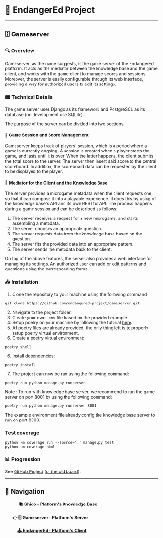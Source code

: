 # 🌱 EndangerEd Project

---

## 🗄️ Gameserver

### 🔍 Overview
Gameserver, as the name suggests, is the game server of the EndangerEd platform. It acts as the mediator between
the knowledge base and the game client, and works with the game client to manage scores and sessions. Moreover, 
the server is easily configurable through its web interface, providing a way for authorized users to edit its settings.

### 📟 Technical Details
The game server uses Django as its framework and PostgreSQL as its database (on development use SQLite).

The purpose of the server can be divided into two sections.
#### 🎲 Game Session and Score Management
Gameserver keeps track of players' session, which is a period where a game is currently ongoing. A session is created
when a player starts the game, and lasts until it is over. When the latter happens, the client submits the total
score to the server. The server then insert said score to the central scoreboard. In addition, the scoreboard data 
can be requested by the client to be displayed to the player.
#### 🙌 Mediator for the Client and the Knowledge Base 
The server provides a microgame metadata when the client requests one, so that it
can compose it into a playable experience. It does this by using of the knowledge base's API
and its own RESTful API. The process happens during a game session and can be described as follows:
1. The server receives a request for a new microgame, and starts assembling a metadata.
2. The server chooses an appropriate question.
3. The server requests data from the knowledge base based on the question.
4. The server fits the provided data into an appropriate pattern.
5. The server sends the metadata back to the client.

On top of the above features, the server also provides a web interface for managing its settings. An authorized user can add 
or edit patterns and questions using the corresponding forms.

### 📥 Installation
1. Clone the repository to your machine using the following command:
```commandline
git clone https://github.com/endangered-project/gameserver.git
```
2. Navigate to the project folder.
3. Create your own `.env` file based on the provided example.
3. Setup poetry on your machine by following the tutorial [here](https://python-poetry.org/docs/).
4. All poetry files are already provided, the only thing left is to properly setup poetry virtual environment.
5. Create a poetry virtual environment:
```commandline
poetry shell
```
6. Install dependencies:
```commandline
poetry install
```
7. The project can now be run using the following command:
```commandline
poetry run python manage.py runserver
```

Note : To run with knowledge base server, we recommend to run the game server on port 8001 by using the following command:
```commandline
poetry run python manage.py runserver 8001
```
The example environment file already config the knowledge base server to run on port 8000.

### Test coverage

```commandline
python -m coverage run --source='.' manage.py test
python -m coverage html
```

### 📊 Progression
See [GitHub Project](https://github.com/orgs/endangered-project/projects/1/) ([or the old board](https://github.com/users/HelloYeew/projects/8/views/2)).

---

## 🧭 Navigation

#### &emsp;&emsp;&emsp; [📚 Shīdo - Platform's Knowledge Base](https://github.com/HelloYeew/shido)

#### &emsp;&nbsp;&nbsp; 👉 🗄️ Gameserver - Platform's Server

#### &emsp;&emsp;&nbsp;&nbsp;&nbsp; [🕹️ EndangerEd - Platform's Client](https://github.com/endangered-project/EndangerEd)



